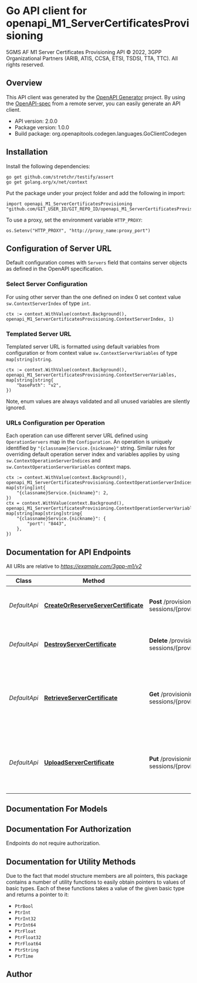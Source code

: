 # Go API client for openapi_M1_ServerCertificatesProvisioning

5GMS AF M1 Server Certificates Provisioning API
© 2022, 3GPP Organizational Partners (ARIB, ATIS, CCSA, ETSI, TSDSI, TTA, TTC).
All rights reserved.


## Overview
This API client was generated by the [OpenAPI Generator](https://openapi-generator.tech) project.  By using the [OpenAPI-spec](https://www.openapis.org/) from a remote server, you can easily generate an API client.

- API version: 2.0.0
- Package version: 1.0.0
- Build package: org.openapitools.codegen.languages.GoClientCodegen

## Installation

Install the following dependencies:

```shell
go get github.com/stretchr/testify/assert
go get golang.org/x/net/context
```

Put the package under your project folder and add the following in import:

```golang
import openapi_M1_ServerCertificatesProvisioning "github.com/GIT_USER_ID/GIT_REPO_ID/openapi_M1_ServerCertificatesProvisioning"
```

To use a proxy, set the environment variable `HTTP_PROXY`:

```golang
os.Setenv("HTTP_PROXY", "http://proxy_name:proxy_port")
```

## Configuration of Server URL

Default configuration comes with `Servers` field that contains server objects as defined in the OpenAPI specification.

### Select Server Configuration

For using other server than the one defined on index 0 set context value `sw.ContextServerIndex` of type `int`.

```golang
ctx := context.WithValue(context.Background(), openapi_M1_ServerCertificatesProvisioning.ContextServerIndex, 1)
```

### Templated Server URL

Templated server URL is formatted using default variables from configuration or from context value `sw.ContextServerVariables` of type `map[string]string`.

```golang
ctx := context.WithValue(context.Background(), openapi_M1_ServerCertificatesProvisioning.ContextServerVariables, map[string]string{
	"basePath": "v2",
})
```

Note, enum values are always validated and all unused variables are silently ignored.

### URLs Configuration per Operation

Each operation can use different server URL defined using `OperationServers` map in the `Configuration`.
An operation is uniquely identified by `"{classname}Service.{nickname}"` string.
Similar rules for overriding default operation server index and variables applies by using `sw.ContextOperationServerIndices` and `sw.ContextOperationServerVariables` context maps.

```golang
ctx := context.WithValue(context.Background(), openapi_M1_ServerCertificatesProvisioning.ContextOperationServerIndices, map[string]int{
	"{classname}Service.{nickname}": 2,
})
ctx = context.WithValue(context.Background(), openapi_M1_ServerCertificatesProvisioning.ContextOperationServerVariables, map[string]map[string]string{
	"{classname}Service.{nickname}": {
		"port": "8443",
	},
})
```

## Documentation for API Endpoints

All URIs are relative to *https://example.com/3gpp-m1/v2*

Class | Method | HTTP request | Description
------------ | ------------- | ------------- | -------------
*DefaultApi* | [**CreateOrReserveServerCertificate**](docs/DefaultApi.md#createorreserveservercertificate) | **Post** /provisioning-sessions/{provisioningSessionId}/certificates | Create or reserve a Service Certificate resource
*DefaultApi* | [**DestroyServerCertificate**](docs/DefaultApi.md#destroyservercertificate) | **Delete** /provisioning-sessions/{provisioningSessionId}/certificates/{certificateId} | Destroy an existing Server Certificate resource
*DefaultApi* | [**RetrieveServerCertificate**](docs/DefaultApi.md#retrieveservercertificate) | **Get** /provisioning-sessions/{provisioningSessionId}/certificates/{certificateId} | Retrieve the X.509 certificate representation of the specified Server Certificate resource
*DefaultApi* | [**UploadServerCertificate**](docs/DefaultApi.md#uploadservercertificate) | **Put** /provisioning-sessions/{provisioningSessionId}/certificates/{certificateId} | Upload the X.509 certificate for a previously reserved Server Certificate resource


## Documentation For Models



## Documentation For Authorization

 Endpoints do not require authorization.


## Documentation for Utility Methods

Due to the fact that model structure members are all pointers, this package contains
a number of utility functions to easily obtain pointers to values of basic types.
Each of these functions takes a value of the given basic type and returns a pointer to it:

* `PtrBool`
* `PtrInt`
* `PtrInt32`
* `PtrInt64`
* `PtrFloat`
* `PtrFloat32`
* `PtrFloat64`
* `PtrString`
* `PtrTime`

## Author



